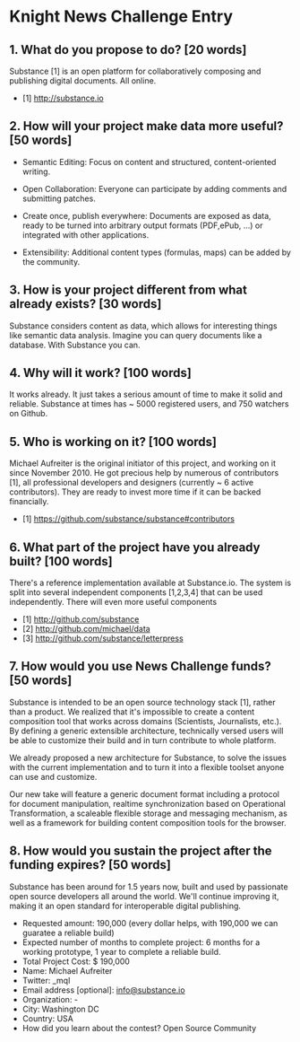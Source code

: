 # Knight News Challenge Entry

## 1. What do you propose to do? [20 words]
Substance [1] is an open platform for collaboratively composing and publishing digital documents. All online.

- [1] http://substance.io

## 2. How will your project make data more useful? [50 words]

- Semantic Editing: Focus on content and structured, content-oriented writing.

- Open Collaboration: Everyone can participate by adding comments and submitting patches.

- Create once, publish everywhere: Documents are exposed as data, ready to be turned into arbitrary output formats (PDF,ePub, ...) or integrated with other applications.

- Extensibility: Additional content types (formulas, maps) can be added by the community.

## 3. How is your project different from what already exists? [30 words]

Substance considers content as data, which allows for interesting things like semantic data analysis. Imagine you can query documents like a database. With Substance you can.

## 4. Why will it work? [100 words]

It works already. It just takes a serious amount of time to make it solid and reliable. Substance at times has ~ 5000 registered users, and 750 watchers on Github.

## 5. Who is working on it? [100 words]

Michael Aufreiter is the original initiator of this project, and working on it since November 2010. He got precious help by numerous of contributors [1], all professional developers and designers (currently ~ 6 active contributors). They are ready to invest more time if it can be backed financially.

- [1] https://github.com/substance/substance#contributors

## 6. What part of the project have you already built? [100 words]

There's a reference implementation available at Substance.io. The system is split into several independent components [1,2,3,4] that can be used independently. There will even more useful components 

- [1] http://github.com/substance
- [2] http://github.com/michael/data
- [3] http://github.com/substance/letterpress


## 7. How would you use News Challenge funds? [50 words]

Substance is intended to be an open source technology stack [1], rather than a product. We realized that it's impossible to create a content composition tool that works across domains (Scientists, Journalists, etc.). By defining a generic extensible architecture, technically versed users will be able to customize their build and in turn contribute to whole platform.

We already proposed a new architecture for Substance, to solve the issues with the current implementation and to turn it into a flexible toolset anyone can use and customize.

Our new take will feature a generic document format including a protocol for document manipulation, realtime synchronization based on Operational Transformation, a scaleable flexible storage and messaging mechanism, as well as a framework for building content composition tools for the browser.


## 8. How would you sustain the project after the funding expires? [50 words]

Substance has been around for 1.5 years now, built and used by passionate open source developers all around the world. We'll continue improving it, making it an open standard for interoperable digital publishing.

- Requested amount: 190,000 (every dollar helps, with 190,000 we can guaratee a reliable build)
- Expected number of months to complete project: 6 months for a working prototype, 1 year to complete a reliable build.
- Total Project Cost: $ 190,000
- Name: Michael Aufreiter
- Twitter: _mql
- Email address [optional]: info@substance.io
- Organization: -
- City: Washington DC
- Country: USA
- How did you learn about the contest? Open Source Community